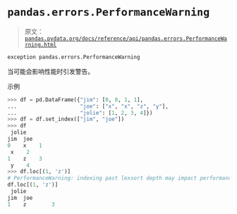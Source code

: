 # `pandas.errors.PerformanceWarning`

> 原文：[`pandas.pydata.org/docs/reference/api/pandas.errors.PerformanceWarning.html`](https://pandas.pydata.org/docs/reference/api/pandas.errors.PerformanceWarning.html)

```py
exception pandas.errors.PerformanceWarning
```

当可能会影响性能时引发警告。

示例

```py
>>> df = pd.DataFrame({"jim": [0, 0, 1, 1],
...                    "joe": ["x", "x", "z", "y"],
...                    "jolie": [1, 2, 3, 4]})
>>> df = df.set_index(["jim", "joe"])
>>> df
 jolie
jim  joe
0    x    1
 x    2
1    z    3
 y    4
>>> df.loc[(1, 'z')]  
# PerformanceWarning: indexing past lexsort depth may impact performance.
df.loc[(1, 'z')]
 jolie
jim  joe
1    z        3 
```
